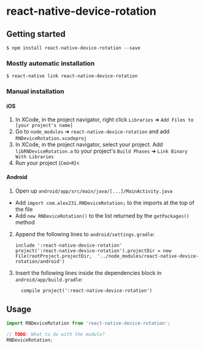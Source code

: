 
# react-native-device-rotation

## Getting started

`$ npm install react-native-device-rotation --save`

### Mostly automatic installation

`$ react-native link react-native-device-rotation`

### Manual installation


#### iOS

1. In XCode, in the project navigator, right click `Libraries` ➜ `Add Files to [your project's name]`
2. Go to `node_modules` ➜ `react-native-device-rotation` and add `RNDeviceRotation.xcodeproj`
3. In XCode, in the project navigator, select your project. Add `libRNDeviceRotation.a` to your project's `Build Phases` ➜ `Link Binary With Libraries`
4. Run your project (`Cmd+R`)<

#### Android

1. Open up `android/app/src/main/java/[...]/MainActivity.java`
  - Add `import com.alex231.RNDeviceRotation;` to the imports at the top of the file
  - Add `new RNDeviceRotation()` to the list returned by the `getPackages()` method
2. Append the following lines to `android/settings.gradle`:
  	```
  	include ':react-native-device-rotation'
  	project(':react-native-device-rotation').projectDir = new File(rootProject.projectDir, 	'../node_modules/react-native-device-rotation/android')
  	```
3. Insert the following lines inside the dependencies block in `android/app/build.gradle`:
  	```
      compile project(':react-native-device-rotation')
  	```


## Usage
```javascript
import RNDeviceRotation from 'react-native-device-rotation';

// TODO: What to do with the module?
RNDeviceRotation;
```
  